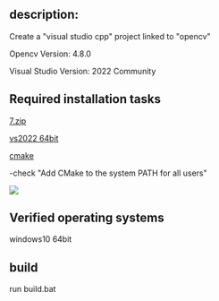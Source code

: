 ## description:
Create a "visual studio cpp" project linked to "opencv"

Opencv Version: 4.8.0

Visual Studio Version: 2022 Community 

## Required installation tasks

[7.zip](https://www.7-zip.org/a/7z2301-x64.exe)


[vs2022 64bit](https://visualstudio.microsoft.com/thank-you-downloading-visual-studio/?sku=Community&channel=Release&version=VS2022&source=VSLandingPage&cid=2030&passive=false)


[cmake](https://github.com/Kitware/CMake/releases/download/v3.27.0-rc4/cmake-3.27.0-rc4-windows-x86_64.msi)

-check "Add CMake to the system PATH for all users"

![](https://img1.daumcdn.net/thumb/R1280x0/?scode=mtistory2&fname=https%3A%2F%2Fblog.kakaocdn.net%2Fdn%2FmzacM%2FbtqBUz0DFvs%2FXKX8wMd4QxbqhbzVugKkG1%2Fimg.png)


## Verified operating systems 
windows10 64bit

## build 
run build.bat
